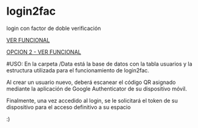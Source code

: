 # login2fac
login con factor de doble verificación
<p></p>
<a href="http://www.mtiseg.site88.net/">VER FUNCIONAL</a>
<p></p>
<a href="http://mtiseg.byethost33.com">OPCION 2 - VER FUNCIONAL</a>
<p></p>

#USO:
En la carpeta /Data está la base de datos con la tabla usuarios y la estructura utilizada para el funcionamiento de  login2fac.
<p></p>
<p></p>
Al crear un usuario nuevo, deberá escanear el código QR asignado mediante la aplicación de Google Authenticator de su dispositivo móvil.
<p></p>
Finalmente, una vez accedido al login, se le solicitará el token de su dispositivo para el acceso definitivo a su espacio
<p></p>
<p></p>
:)
